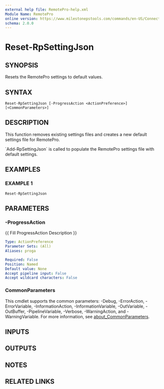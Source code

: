 ```yaml
---
external help file: RemotePro-help.xml
Module Name: RemotePro
online version: https://www.milestonepstools.com/commands/en-US/Connect-Vms/#description
schema: 2.0.0
---
```


# Reset-RpSettingJson

## SYNOPSIS
Resets the RemotePro settings to default values.

## SYNTAX

```
Reset-RpSettingJson [-ProgressAction <ActionPreference>] [<CommonParameters>]
```

## DESCRIPTION
This function removes existing settings files and creates a new default
settings file for RemotePro.

\`Add-RpSettingJson\` is called to populate the RemotePro settings file with
default settings.

## EXAMPLES

### EXAMPLE 1
```
Reset-RpSettingJson
```

## PARAMETERS

### -ProgressAction
{{ Fill ProgressAction Description }}

```yaml
Type: ActionPreference
Parameter Sets: (All)
Aliases: proga

Required: False
Position: Named
Default value: None
Accept pipeline input: False
Accept wildcard characters: False
```

### CommonParameters
This cmdlet supports the common parameters: -Debug, -ErrorAction, -ErrorVariable, -InformationAction, -InformationVariable, -OutVariable, -OutBuffer, -PipelineVariable, -Verbose, -WarningAction, and -WarningVariable. For more information, see [about_CommonParameters](http://go.microsoft.com/fwlink/?LinkID=113216).

## INPUTS

## OUTPUTS

## NOTES

## RELATED LINKS
